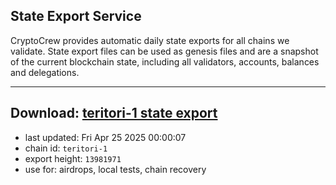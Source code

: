 ## State Export Service
CryptoCrew provides automatic daily state exports for all chains we validate. State export files can be used as genesis files and are a snapshot of the current blockchain state, including all validators, accounts, balances and delegations.

---
**Download: [teritori-1 state export](https://dl-eu2.ccvalidators.com/SERVICE/teritori/teritori-1_export_13981971.json)**
---

- last updated: Fri Apr 25 2025 00:00:07
- chain id: `teritori-1`
- export height: `13981971`
- use for: airdrops, local tests, chain recovery
